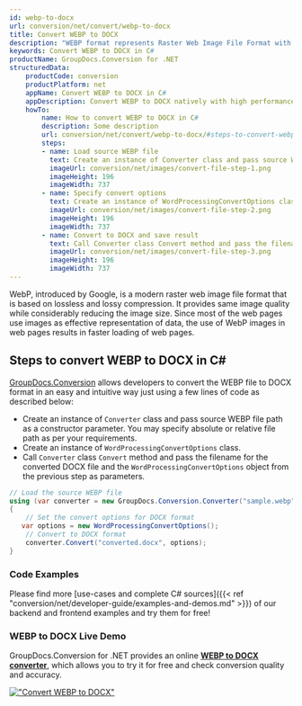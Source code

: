 ```yaml
---
id: webp-to-docx
url: conversion/net/convert/webp-to-docx
title: Convert WEBP to DOCX
description: "WEBP format represents Raster Web Image File Format with .webp extension. Learn how to convert WEBP to DOCX file programmatically in C# language using GroupDocs.Conversion for .NET library."
keywords: Convert WEBP to DOCX in C#
productName: GroupDocs.Conversion for .NET
structuredData:
    productCode: conversion
    productPlatform: net
    appName: Convert WEBP to DOCX in C#
    appDescription: Convert WEBP to DOCX natively with high performance using C# language and server side GroupDocs.Conversion for .NET APIs, without the use of any software like Microsoft or Open Office.
    howTo:
        name: How to convert WEBP to DOCX in C# 
        description: Some description
        url: conversion/net/convert/webp-to-docx/#steps-to-convert-webp-to-docx-in-c
        steps:
        - name: Load source WEBP file 
          text: Create an instance of Converter class and pass source WEBP file path as a constructor parameter. You may specify absolute or relative file path as per your requirements. 
          imageUrl: conversion/net/images/convert-file-step-1.png
          imageHeight: 196
          imageWidth: 737
        - name: Specify convert options 
          text: Create an instance of WordProcessingConvertOptions class.
          imageUrl: conversion/net/images/convert-file-step-2.png
          imageHeight: 196
          imageWidth: 737
        - name: Convert to DOCX and save result 
          text: Call Converter class Convert method and pass the filename for the converted HTML file and the WordProcessingConvertOptions object from the previous step as parameters.
          imageUrl: conversion/net/images/convert-file-step-3.png
          imageHeight: 196
          imageWidth: 737
---
```


WebP, introduced by Google, is a modern raster web image file format that is based on lossless and lossy compression. It provides same image quality while considerably reducing the image size. Since most of the web pages use images as effective representation of data, the use of WebP images in web pages results in faster loading of web pages.

## Steps to convert WEBP to DOCX in C#

[GroupDocs.Conversion](https://products.groupdocs.com/conversion/net) allows developers to convert the WEBP file to DOCX format in an easy and intuitive way just using a few lines of code as described below:

* Create an instance of `Converter` class and pass source WEBP file path as a constructor parameter. You may specify absolute or relative file path as per your requirements. 
* Create an instance of `WordProcessingConvertOptions` class.
* Call `Converter` class `Convert` method and pass the filename for the converted DOCX file and the `WordProcessingConvertOptions` object from the previous step as parameters.

```csharp
// Load the source WEBP file
using (var converter = new GroupDocs.Conversion.Converter("sample.webp"))
{
    // Set the convert options for DOCX format
   var options = new WordProcessingConvertOptions();
    // Convert to DOCX format
    converter.Convert("converted.docx", options);
}
```

### Code Examples

Please find more [use-cases and complete C# sources]({{< ref "conversion/net/developer-guide/examples-and-demos.md" >}}) of our backend and frontend examples and try them for free!

### WEBP to DOCX Live Demo

GroupDocs.Conversion for .NET provides an online [**WEBP to DOCX converter**](https://products.groupdocs.app/conversion/webp-to-docx), which allows you to try it for free and check conversion quality and accuracy.

[!["Convert WEBP to DOCX"](conversion/net/images/convert-to-docx/convert-webp-to-docx.png)](https://products.groupdocs.app/conversion/webp-to-docx)